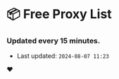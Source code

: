 # :package: Free Proxy List
### Updated every 15 minutes.

- Last updated: `2024-08-07 11:23`

:heart:
